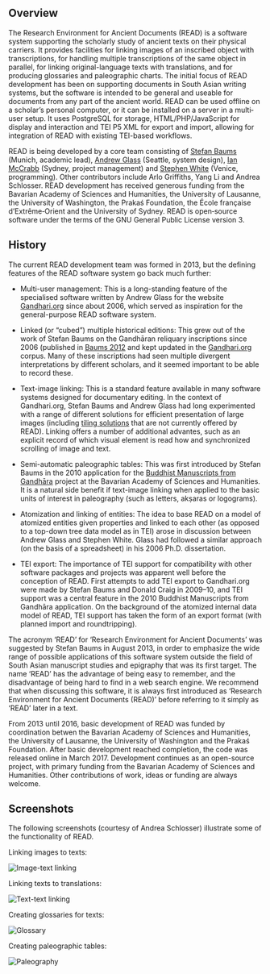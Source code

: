 ## Overview

The Research Environment for Ancient Documents (READ) is a software system supporting the scholarly study of ancient texts on their physical carriers. It provides facilities for linking images of an inscribed object with transcriptions, for handling multiple transcriptions of the same object in parallel, for linking original-language texts with translations, and for producing glossaries and paleographic charts. The initial focus of READ development has been on supporting documents in South Asian writing systems, but the software is intended to be general and useable for documents from any part of the ancient world. READ can be used offline on a scholar’s personal computer, or it can be installed on a server in a multi‐user setup. It uses PostgreSQL for storage, HTML/PHP/JavaScript for display and interaction and TEI P5 XML for export and import, allowing for integration of READ with existing TEI-based workflows.

READ is being developed by a core team consisting of [Stefan Baums](mailto:baums@lmu.de) (Munich, academic lead), [Andrew Glass](mailto:xadxura@live.com) (Seattle, system design), [Ian McCrabb](mailto:ian@prakas.org) (Sydney, project management) and [Stephen White](mailto:stephenawhite57@gmail.com) (Venice, programming). Other contributors include Arlo Griffiths, Yang Li and Andrea Schlosser. READ development has received generous funding from the Bavarian Academy of Sciences and Humanities, the University of Lausanne, the University of Washington, the Prakaś Foundation, the École française d’Extrême‐Orient and the University of Sydney. READ is open‐source software under the terms of the GNU General Public License version 3.

## History

The current READ development team was formed in 2013, but the defining features of the READ software system go back much further:

   * Multi-user management: This is a long-standing feature of the specialised software written by Andrew Glass for the website [Gandhari.org](https://gandhari.org) since about 2006, which served as inspiration for the general-purpose READ software system.

   * Linked (or “cubed”) multiple historical editions: This grew out of the work of Stefan Baums on the Gandhāran reliquary inscriptions since 2006 (published in [Baums 2012](https://stefanbaums.com/publications/baums_2012.pdf) and kept updated in the [Gandhari.org](https://gandhari.org) corpus. Many of these inscriptions had seen multiple divergent interpretations by different scholars, and it seemed important to be able to record these.
   
   * Text-image linking: This is a standard feature available in many software systems designed for documentary editing. In the context of Gandhari.org, Stefan Baums and Andrew Glass had long experimented with a range of different solutions for efficient presentation of large images (including [tiling solutions](https://gandhari.org/blog/?p=29) that are not currently offered by READ). Linking offers a number of additional advantes, such as an explicit record of which visual element is read how and synchronized scrolling of image and text.

   * Semi-automatic paleographic tables: This was first introduced by Stefan Baums in the 2010 application for the [Buddhist Manuscripts from Gandhāra](https://www.en.gandhara.indologie.lmu.de/) project at the Bavarian Academy of Sciences and Humanities. It is a natural side benefit if text-image linking when applied to the basic units of interest in paleography (such as letters, akṣaras or logograms).

   * Atomization and linking of entities: The idea to base READ on a model of atomized entities given properties and linked to each other (as opposed to a top-down tree data model as in TEI) arose in discussion between Andrew Glass and Stephen White. Glass had followed a similar approach (on the basis of a spreadsheet) in his 2006 Ph.D. dissertation.
   
   * TEI export: The importance of TEI support for compatibility with other software packages and projects was apparent well before the conception of READ. First attempts to add TEI export to Gandhari.org were made by Stefan Baums and Donald Craig in 2009–10, and TEI support was a central feature in the 2010 Buddhist Manuscripts from Gandhāra application. On the background of the atomized internal data model of READ, TEI support has taken the form of an export format (with planned import and roundtripping).

The acronym ‘READ’ for ‘Research Environment for Ancient Documents’ was suggested by Stefan Baums in August 2013, in order to emphasize the wide range of possible applications of this software system outside the field of South Asian manuscript studies and epigraphy that was its first target. The name ‘READ’ has the advantage of being easy to remember, and the disadvantage of being hard to find in a web search engine. We recommend that when discussing this software, it is always first introduced as ‘Research Environment for Ancient Documents (READ)’ before referring to it simply as ‘READ’ later in a text.

From 2013 until 2016, basic development of READ was funded by coordination betwen the Bavarian Academy of Sciences and Humanities, the University of Lausanne, the University of Washington and the Prakaś Foundation. After basic development reached completion, the code was released online in March 2017. Development continues as an open-source project, with primary funding from the Bavarian Academy of Sciences and Humanities. Other contributions of work, ideas or funding are always welcome.

## Screenshots

The following screenshots (courtesy of Andrea Schlosser) illustrate some of the functionality of READ.

Linking images to texts:

![Image-text linking](http://130.223.29.184/screenshots/read_image_linking.png)

Linking texts to translations:

![Text-text linking](http://130.223.29.184/screenshots/read_text_linking.png)

Creating glossaries for texts:

![Glossary](http://130.223.29.184/screenshots/read_glossary.png)

Creating paleographic tables:

![Paleography](http://130.223.29.184/screenshots/read_paleography.png)
